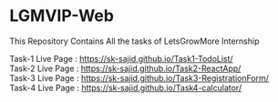 # LGMVIP-Web
This Repository Contains All the tasks of LetsGrowMore Internship

Task-1 Live Page : https://sk-sajid.github.io/Task1-TodoList/  
Task-2 Live Page : https://sk-sajid.github.io/Task2-ReactApp/  
Task-3 Live Page : https://sk-sajid.github.io/Task3-RegistrationForm/  
Task-4 Live Page : https://sk-sajid.github.io/Task4-calculator/
